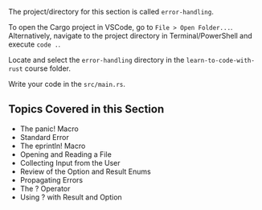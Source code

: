 The project/directory for this section is called `error-handling`.

To open the Cargo project in VSCode, go to `File > Open Folder...`. Alternatively, navigate to the project directory in Terminal/PowerShell and execute `code .`.

Locate and select the `error-handling` directory in the `learn-to-code-with-rust` course folder.

Write your code in the `src/main.rs`.

## Topics Covered in this Section

- The panic! Macro
- Standard Error
- The eprintln! Macro
- Opening and Reading a File
- Collecting Input from the User
- Review of the Option and Result Enums
- Propagating Errors
- The ? Operator
- Using ? with Result and Option
